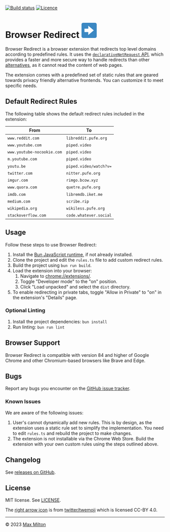 [![Build status](https://img.shields.io/github/actions/workflow/status/maxmilton/browser-redirect/ci.yml?branch=master)](https://github.com/maxmilton/browser-redirect/actions)
[![Licence](https://img.shields.io/github/license/maxmilton/browser-redirect.svg)](https://github.com/maxmilton/browser-redirect/blob/master/LICENSE)

# Browser Redirect ![](./static/icon48.png)

Browser Redirect is a browser extension that redirects top level domains according to predefined rules. It uses the [`declarativeNetRequest` API](https://developer.chrome.com/docs/extensions/reference/declarativeNetRequest/), which provides a faster and more secure way to handle redirects than other [alternatives](https://github.com/libredirect/browser_extension), as it cannot read the content of web pages.

The extension comes with a predefined set of static rules that are geared towards privacy friendly alternative frontends. You can customize it to meet specific needs.

## Default Redirect Rules

The following table shows the default redirect rules included in the extension:

| From                       | To                     |
| -------------------------- | ---------------------- |
| `www.reddit.com`           | `libreddit.pufe.org`   |
| `www.youtube.com`          | `piped.video`          |
| `www.youtube-nocookie.com` | `piped.video`          |
| `m.youtube.com`            | `piped.video`          |
| `youtu.be`                 | `piped.video/watch?v=` |
| `twitter.com`              | `nitter.pufe.org`      |
| `imgur.com`                | `rimgo.bcow.xyz`       |
| `www.quora.com`            | `quetre.pufe.org`      |
| `imdb.com`                 | `libremdb.iket.me`     |
| `medium.com`               | `scribe.rip`           |
| `wikipedia.org`            | `wikiless.pufe.org`    |
| `stackoverflow.com`        | `code.whatever.social` |

<!--
Disabled/alternatives:
| `www.reddit.com`           | `teddit.net`           |
| `twitter.com`              | `nitter.net`           |
| `www.quora.com`            | `quetre.iket.me`       |
| `github.com`               | `gh.odyssey346.dev`    |
| `translate.google.com`     | `lingva.ml             |
-->

## Usage

Follow these steps to use Browser Redirect:

1. Install the [Bun JavaScript runtime](https://bun.sh), if not already installed.
1. Clone the project and edit the `rules.ts` file to add custom redirect rules.
1. Build the project using `bun run build`.
1. Load the extension into your browser:
   1. Navigate to <chrome://extensions/>.
   1. Toggle "Developer mode" to the "on" position.
   1. Click "Load unpacked" and select the `dist` directory.
1. To enable redirecting in private tabs, toggle "Allow in Private" to "on" in the extension's "Details" page.

### Optional Linting

1. Install the project dependencies: `bun install`
1. Run linting: `bun run lint`

## Browser Support

Browser Redirect is compatible with version 84 and higher of Google Chrome and other Chromium-based browsers like Brave and Edge.

## Bugs

Report any bugs you encounter on the [GitHub issue tracker](https://github.com/maxmilton/browser-redirect/issues).

### Known Issues

We are aware of the following issues:

1. User's cannot dynamically add new rules. This is by design, as the extension uses a static rule set to simplify the implementation. You need to edit `rules.ts` and rebuild the project to make changes.
1. The extension is not installable via the Chrome Web Store. Build the extension with your own custom rules using the steps outlined above.

## Changelog

See [releases on GitHub](https://github.com/maxmilton/browser-redirect/releases).

## License

MIT license. See [LICENSE](https://github.com/maxmilton/browser-redirect/blob/master/LICENSE).

The [right arrow icon](https://github.com/twitter/twemoji/blob/master/assets/svg/27a1.svg) is from [twitter/twemoji](https://github.com/twitter/twemoji) which is licensed CC-BY 4.0.

---

© 2023 [Max Milton](https://maxmilton.com)
